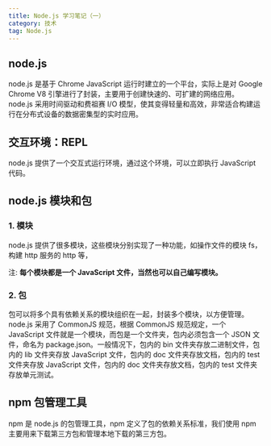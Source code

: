```yaml
---
title: Node.js 学习笔记（一）
category: 技术
tag: Node.js
---
```


## node.js

node.js 是基于 Chrome JavaScript 运行时建立的一个平台，实际上是对 Google Chrome V8 引擎进行了封装，主要用于创建快速的、可扩建的网络应用。node.js 采用时间驱动和费祖赛 I/O 模型，使其变得轻量和高效，非常适合构建运行在分布式设备的数据密集型的实时应用。

## 交互环境：REPL

node.js 提供了一个交互式运行环境，通过这个环境，可以立即执行 JavaScript 代码。

## node.js 模块和包

### 1. 模块

node.js 提供了很多模块，这些模块分别实现了一种功能，如操作文件的模块 fs，构建 http 服务的 http 等，

注: **每个模块都是一个 JavaScript 文件，当然也可以自己编写模块。**

### 2. 包

包可以将多个具有依赖关系的模块组织在一起，封装多个模块，以方便管理。node.js 采用了 CommonJS 规范，根据 CommonJS 规范规定，一个 JavaScript 文件就是一个模块，而包是一个文件夹，包内必须包含一个 JSON 文件，命名为 package.json。一般情况下，包内的 bin 文件夹存放二进制文件，包内的 lib 文件夹存放 JavaScript 文件，包内的 doc 文件夹存放文档，包内的 test 文件夹存放 JavaScript 文件，包内的 doc 文件夹存放文档，包内的 test 文件夹存放单元测试。

## npm 包管理工具

npm 是 node.js 的包管理工具，npm 定义了包的依赖关系标准，我们使用 npm 主要用来下载第三方包和管理本地下载的第三方包。

